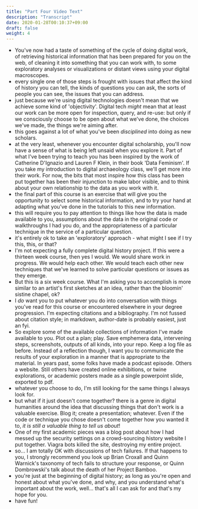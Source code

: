 ```yaml
---
title: "Part Four Video Text"
description: "Transcript"
date: 2020-01-28T00:10:37+09:00
draft: false
weight: 4
---
```


- You've now had a taste of something of the cycle of doing digital work, of retrieving historical information that has been prepared for you on the web, of cleaning it into something that you can work with, to some exploratory analyses or visualizations or distant views using your digital macroscopes.
- every single one of those steps is frought with issues that affect the kind of history you can tell, the kinds of questions you can ask, the sorts of people you can see, the issues that you can address.
- just because we're using digital technologies doesn't mean that we achieve some kind of 'objectivity'. Digital tech _might_ mean that at least our work can be more open for inspection, query, and re-use: but only if we consciously choose to be open about what we've done, the choices we've made, the things we're aiming after.
- this goes against a lot of what you've been _disciplined_ into doing as new scholars.
- at the very least, whenever you encounter digital scholarship, you'll now have a sense of what is being left unsaid when you explore it. Part of what I've been trying to teach you has been inspired by the work of Catherine D'Ignazio and Lauren F Klein, in their book 'Data Feminism'. If you take my introduction to digital archaeology class, we'll get more into their work. For now, the bits that most inspire how this class has been put together has been their injunction to make labor visible, and to think about your own relationship to the data as you work with it.
- the final part of this course is an exercise that will give you the opportunity to select some historical information, and to try your hand at adapting what you've done in the tutorials to this new information.
- this will require you to pay attention to things like how the data is made available to you, assumptions about the data in the original code or walkthroughs I had you do, and the appropriateness of a particular technique in the service of a particular question.
- it's entirely ok to take an 'exploratory' approach - what might I see if I try this, this, or that?
- I'm not expecting a fully complete digital history project. If this were a thirteen week course, then yes I would. We would share work in progress. We would help each other. We would teach each other new techniques that we've learned to solve particular questions or issues as they emerge.
- But this is a six week course. What I'm asking you to accomplish is more similar to an artist's first sketches at an idea, rather than the bloomin' sistine chapel, ok?
- I *do* want you to put whatever you do into conversation with things you've read for this course or encountered elsewhere in your degree progression. I'm expecting citations and a bibliography. I'm not fussed about citation style; in markdown, author-date is probably easiest, just an fyi.
- So explore some of the available collections of information I've made available to you. Plot out a plan; play. Save emphemera data, intervening steps, screenshots, outputs of all kinds, into your repo. Keep a log file as before. Instead of a reflection though, I want you to communicate the results of your exploration in a manner that is appropriate to the material. In years past, some folks have made a podcast episode. Others a website. Still others have created online exhibitions, or twine explorations, or academic posters made as a single powerpoint slide, exported to pdf.
- whatever you choose to do, I'm still looking for the same things I always look for.
- but what if it just doesn't come together? there is a genre in digital humanities around the idea that discussing things that don't work is a valuable exercise. Blog it; create a presentation; whatever. Even if the code or technique you chose doesn't come together how you wanted it to, *it is still a valuable thing to tell us about*!
- One of my first academic pieces was a blog post about how I had messed up the security settings on a crowd-sourcing history website I put together. Viagra bots killed the site, destroying my entire project.
- so... I am totally OK with discussions of tech failures. If that happens to you, I strongly recommend you look up Brian Croxall and Quinn Warnick's taxonomy of tech fails to structure your response, or Quinn Dombrowski's talk about the death of her Project Bamboo.
- you're just at the beginning of digital history; as long as you're open and honest about what you've done, and why, and you understand what's important about the work, well... that's all I can ask for and that's my hope for you.
- have fun!   
